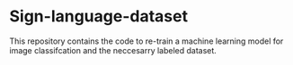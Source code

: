 # Sign-language-dataset
This repository contains the code to re-train a machine learning model for image classifcation and the neccesarry labeled dataset.
